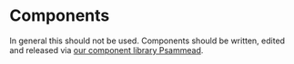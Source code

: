 # Components

In general this should not be used. Components should be written, edited and released via [our component library Psammead](https://github.com/bbc/psammead).
